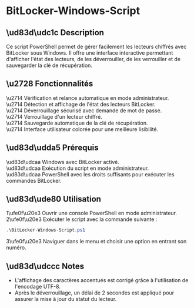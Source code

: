 # BitLocker-Windows-Script

## \ud83d\udc1c Description  
Ce script PowerShell permet de gérer facilement les lecteurs chiffrés avec BitLocker sous Windows. Il offre une interface interactive permettant d'afficher l'état des lecteurs, de les déverrouiller, de les verrouiller et de sauvegarder la clé de récupération.

## \u2728 Fonctionnalités  
\u2714 Vérification et relance automatique en mode administrateur.  
\u2714 Détection et affichage de l'état des lecteurs BitLocker.  
\u2714 Déverrouillage sécurisé avec demande de mot de passe.  
\u2714 Verrouillage d'un lecteur chiffré.  
\u2714 Sauvegarde automatique de la clé de récupération.  
\u2714 Interface utilisateur colorée pour une meilleure lisibilité.  

## \ud83d\udda5 Prérequis  
\ud83d\udcaa Windows avec BitLocker activé.  
\ud83d\udcaa Exécution du script en mode administrateur.  
\ud83d\udcaa PowerShell avec les droits suffisants pour exécuter les commandes BitLocker.  

## \ud83d\ude80 Utilisation  
1\ufe0f\u20e3 Ouvrir une console PowerShell en mode administrateur.  
2\ufe0f\u20e3 Exécuter le script avec la commande suivante :  
   ```powershell
   .\BitLocker-Windows-Script.ps1
   ```
3\ufe0f\u20e3 Naviguer dans le menu et choisir une option en entrant son numéro.  

## \ud83d\udccc Notes  
- L'affichage des caractères accentués est corrigé grâce à l'utilisation de l'encodage UTF-8.  
- Après le déverrouillage, un délai de 2 secondes est appliqué pour assurer la mise à jour du statut du lecteur.  

